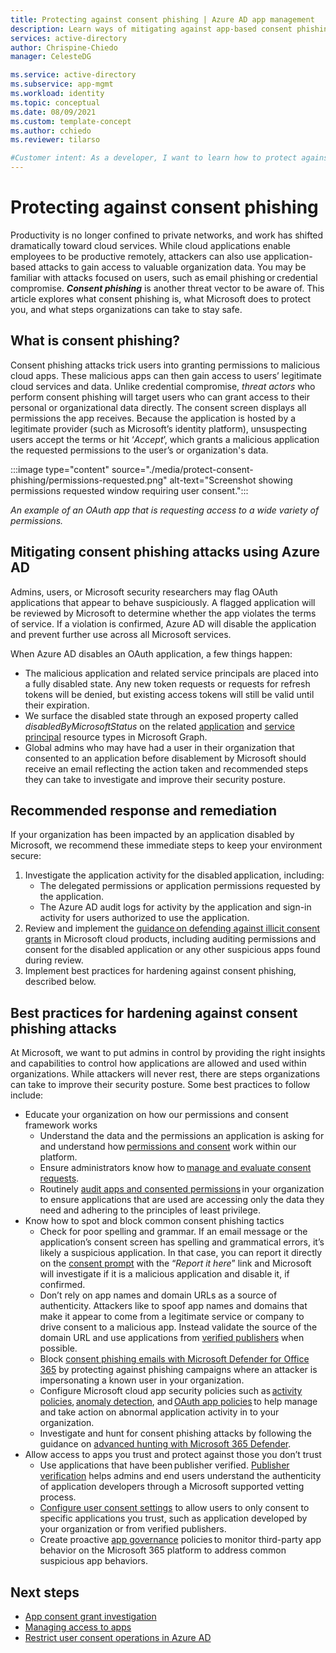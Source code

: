 ```yaml
---
title: Protecting against consent phishing | Azure AD app management
description: Learn ways of mitigating against app-based consent phishing attacks using Azure AD.
services: active-directory
author: Chrispine-Chiedo
manager: CelesteDG

ms.service: active-directory
ms.subservice: app-mgmt
ms.workload: identity
ms.topic: conceptual
ms.date: 08/09/2021
ms.custom: template-concept
ms.author: cchiedo
ms.reviewer: tilarso

#Customer intent: As a developer, I want to learn how to protect against app-based consent phishing attacks so I can protect my users from malicious threat actors.
---
```


# Protecting against consent phishing

Productivity is no longer confined to private networks, and work has shifted dramatically toward cloud services. While cloud applications enable employees to be productive remotely, attackers can also use application-based attacks to gain access to valuable organization data. You may be familiar with attacks focused on users, such as email phishing or credential compromise. ***Consent phishing*** is another threat vector to be aware of.
This article explores what consent phishing is, what Microsoft does to protect you, and what steps organizations can take to stay safe.

## What is consent phishing?

Consent phishing attacks trick users into granting permissions to malicious cloud apps. These malicious apps can then gain access to users’ legitimate cloud services and data. Unlike credential compromise, *threat actors* who perform consent phishing will target users who can grant access to their personal or organizational data directly. The consent screen displays all permissions the app receives. Because the application is hosted by a legitimate provider (such as Microsoft’s identity platform), unsuspecting users accept the terms or hit ‘*Accept*’, which grants a malicious application the requested permissions to the user’s or organization's data.

:::image type="content" source="./media/protect-consent-phishing/permissions-requested.png" alt-text="Screenshot showing permissions requested window requiring user consent.":::

*An example of an OAuth app that is requesting access to a wide variety of permissions.*

## Mitigating consent phishing attacks using Azure AD

Admins, users, or Microsoft security researchers may flag OAuth applications that appear to behave suspiciously. A flagged application will be reviewed by Microsoft to determine whether the app violates the terms of service. If a violation is confirmed, Azure AD will disable the application and prevent further use across all Microsoft services.

When Azure AD disables an OAuth application, a few things happen:
- The malicious application and related service principals are placed into a fully disabled state. Any new token requests or requests for refresh tokens will be denied, but existing access tokens will still be valid until their expiration.
- We surface the disabled state through an exposed property called *disabledByMicrosoftStatus* on the related [application](/graph/api/resources/application?view=graph-rest-1.0&preserve-view=true) and [service principal](/graph/api/resources/serviceprincipal?view=graph-rest-1.0&preserve-view=true) resource types in Microsoft Graph.
- Global admins who may have had a user in their organization that consented to an application before disablement by Microsoft should receive an email reflecting the action taken and recommended steps they can take to investigate and improve their security posture.

## Recommended response and remediation

If your organization has been impacted by an application disabled by Microsoft, we recommend these immediate steps to keep your environment secure:

1. Investigate the application activity for the disabled application, including:
    - The delegated permissions or application permissions requested by the application.
    - The Azure AD audit logs for activity by the application and sign-in activity for users authorized to use the application.
1. Review and implement the [guidance on defending against illicit consent grants](/microsoft-365/security/office-365-security/detect-and-remediate-illicit-consent-grants?view=o365-worldwide&preserve-view=true) in Microsoft cloud products, including auditing permissions and consent for the disabled application or any other suspicious apps found during review.
1. Implement best practices for hardening against consent phishing, described below.


## Best practices for hardening against consent phishing attacks

At Microsoft, we want to put admins in control by providing the right insights and capabilities to control how applications are allowed and used within organizations. While attackers will never rest, there are steps organizations can take to improve their security posture. Some best practices to follow include:

* Educate your organization on how our permissions and consent framework works
    - Understand the data and the permissions an application is asking for and understand how [permissions and consent](../develop/v2-permissions-and-consent.md) work within our platform.
    - Ensure administrators know how to [manage and evaluate consent requests](./manage-consent-requests.md).
    - Routinely [audit apps and consented permissions](/azure/security/fundamentals/steps-secure-identity#audit-apps-and-consented-permissions) in your organization to ensure applications that are used are accessing only the data they need and adhering to the principles of least privilege.
* Know how to spot and block common consent phishing tactics
    - Check for poor spelling and grammar. If an email message or the application’s consent screen has spelling and grammatical errors, it’s likely a suspicious application. In that case, you can report it directly on the [consent prompt](../develop/application-consent-experience.md#building-blocks-of-the-consent-prompt) with the “*Report it here*” link and Microsoft will investigate if it is a malicious application and disable it, if confirmed.
    - Don’t rely on app names and domain URLs as a source of authenticity. Attackers like to spoof app names and domains that make it appear to come from a legitimate service or company to drive consent to a malicious app. Instead validate the source of the domain URL and use applications from [verified publishers](../develop/publisher-verification-overview.md) when possible.
    - Block [consent phishing emails with Microsoft Defender for Office 365](/microsoft-365/security/office-365-security/set-up-anti-phishing-policies?view=o365-worldwide&preserve-view=true#impersonation-settings-in-anti-phishing-policies-in-microsoft-defender-for-office-365) by protecting against phishing campaigns where an attacker is impersonating a known user in your organization.
    - Configure Microsoft cloud app security policies such as [activity policies](/cloud-app-security/user-activity-policies), [anomaly detection](/cloud-app-security/anomaly-detection-policy), and [OAuth app policies](/cloud-app-security/app-permission-policy) to help manage and take action on abnormal application activity in to your organization.
    - Investigate and hunt for consent phishing attacks by following the guidance on [advanced hunting with Microsoft 365 Defender](/microsoft-365/security/defender/advanced-hunting-overview?view=o365-worldwide&preserve-view=true).
* Allow access to apps you trust and protect against those you don’t trust
    - Use applications that have been publisher verified. [Publisher verification](../develop/publisher-verification-overview.md) helps admins and end users understand the authenticity of application developers through a Microsoft supported vetting process.
    - [Configure user consent settings](./configure-user-consent.md?tabs=azure-portal) to allow users to only consent to specific applications you trust, such as application developed by your organization or from verified publishers.
    - Create proactive [app governance](/microsoft-365/compliance/app-governance-manage-app-governance?view=o365-worldwide&preserve-view=true) policies to monitor third-party app behavior on the Microsoft 365 platform to address common suspicious app behaviors.

## Next steps

* [App consent grant investigation](/security/compass/incident-response-playbook-app-consent)
* [Managing access to apps](./what-is-access-management.md)
* [Restrict user consent operations in Azure AD](/azure/security/fundamentals/steps-secure-identity#restrict-user-consent-operations)
